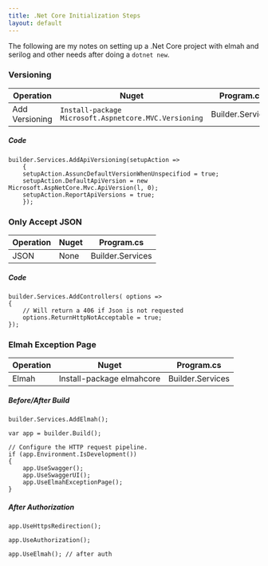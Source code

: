 ```yaml
---
title: .Net Core Initialization Steps
layout: default
---
```



The following are my notes on setting up a .Net Core project with elmah and serilog and other needs after doing a `dotnet new`.

### Versioning

| Operation | Nuget | Program.cs |
|-|-|-|
| Add Versioning | `Install-package Microsoft.Aspnetcore.MVC.Versioning` | Builder.Services |

##### Code
``` 
builder.Services.AddApiVersioning(setupAction =>
    {
    setupAction.AssuncDefaultVersionWhenUnspecifiod = true;
    setupAction.DefaultApiVersion = new Microsoft.AspNetCore.Mvc.ApiVersion(l, 0); 
    setupAction.ReportApiVersions = true;
    });
``` 
### Only Accept JSON

| Operation | Nuget | Program.cs |
|-|-|-|
| JSON | None | Builder.Services |

##### Code
``` 
builder.Services.AddControllers( options =>
{
    // Will return a 406 if Json is not requested
    options.ReturnHttpNotAcceptable = true; 
});
```

### Elmah Exception Page

| Operation | Nuget | Program.cs |
|-|-|-|
| Elmah | Install-package  elmahcore | Builder.Services |

##### Before/After Build

``` 
builder.Services.AddElmah();

var app = builder.Build();

// Configure the HTTP request pipeline.
if (app.Environment.IsDevelopment())
{
    app.UseSwagger();
    app.UseSwaggerUI();
    app.UseElmahExceptionPage();
}
```

##### After Authorization

```
app.UseHttpsRedirection();

app.UseAuthorization();

app.UseElmah(); // after auth
```